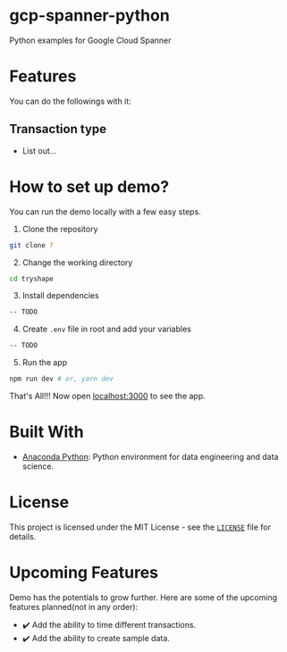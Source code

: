 # gcp-spanner-python
Python examples for Google Cloud Spanner


# Features
You can do the followings with it:

## Transaction type
 - List out...

# How to set up demo?
You can run the demo locally with a few easy steps.

1. Clone the repository

```bash
git clone ?
```

2. Change the working directory

```bash
cd tryshape
```

3. Install dependencies

```bash
-- TODO
```

4. Create `.env` file in root and add your variables

```bash
-- TODO
```

5. Run the app

```bash
npm run dev # or, yarn dev
```

That's All!!! Now open [localhost:3000](http://localhost:3000/) to see the app.

# Built With
- [Anaconda Python](https://www.anaconda.com/products/individual?modal=nucleus): Python environment for data engineering and data science. 

# License
This project is licensed under the MIT License - see the [`LICENSE`](LICENSE) file for details.

# Upcoming Features
Demo has the potentials to grow further. Here are some of the upcoming features planned(not in any order):

- ✔️ Add the ability to time different transactions.
- ✔️ Add the ability to create sample data.
